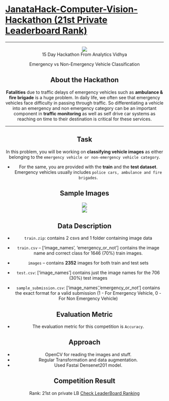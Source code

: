 # [JanataHack-Computer-Vision-Hackathon (21st Private Leaderboard Rank)](https://datahack.analyticsvidhya.com/contest/janatahack-computer-vision-hackathon/#LeaderBoard)


___

<center><img src="https://datahack-prod.s3.ap-south-1.amazonaws.com/__sized__/contest_cover/cover_FJJYomD-thumbnail-1200x1200-90.jpg"/>

<center>15 Day Hackathon From Analytics Vidhya</center>

Emergency vs Non-Emergency Vehicle Classification

## About the Hackathon
__Fatalities__ due to traffic delays of emergency vehicles such as __ambulance & fire brigade__ is a huge problem. In daily life, we often see that emergency vehicles face difficulty in passing through traffic. So differentiating a vehicle into an emergency and non emergency category can be an important component in __traffic monitoring__ as well as self drive car systems as reaching on time to their destination is critical for these services.

______

## Task 

In this problem, you will be working on __classifying vehicle images__ as either belonging to the ```emergency vehicle or non-emergency vehicle category```. 

- For the same, you are provided with the __train__ and the __test dataset__. Emergency vehicles usually includes ```police cars, ambulance and fire brigades```.

## Sample Images

<center><img src="https://s3-ap-south-1.amazonaws.com/av-blog-media/wp-content/uploads/2018/08/Emgen.jpg"/></center>

<center><img src="https://github.com/saikrithik/JanataHack-Computer-Vision-Hackathon/raw/master/Data_Photos.png"/></center>


## Data Description
- ```train.zip```: contains 2 csvs and 1 folder containing image data
- ```train.csv``` – [‘image_names’, ‘emergency_or_not’] contains the image name and correct class for 1646 (70%) train images.

- ```images``` – contains __2352__ images for both train and test sets

- ```test.csv```: [‘image_names’] contains just the image names for the 706 (30%) test images

- ```sample_submission.csv```: [‘image_names’,’emergency_or_not­’] contains the exact format for a valid submission (1 - For Emergency Vehicle, 0 - For Non Emergency Vehicle)
 


## Evaluation Metric
- The evaluation metric for this competition is ```Accuracy```.

## Approach
- OpenCV for reading the images and stuff.
- Regular Transformation and data augmentation.
- Used Fastai Densenet201 model.

## Competition Result
Rank:  21st on private LB
[Check LeaderBoard Ranking](https://datahack.analyticsvidhya.com/contest/janatahack-computer-vision-hackathon/#LeaderBoard)

